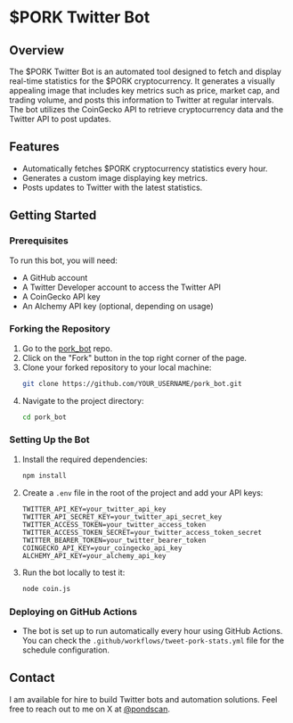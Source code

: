 # $PORK Twitter Bot

## Overview
The $PORK Twitter Bot is an automated tool designed to fetch and display real-time statistics for the $PORK cryptocurrency. It generates a visually appealing image that includes key metrics such as price, market cap, and trading volume, and posts this information to Twitter at regular intervals. The bot utilizes the CoinGecko API to retrieve cryptocurrency data and the Twitter API to post updates.

## Features
- Automatically fetches $PORK cryptocurrency statistics every hour.
- Generates a custom image displaying key metrics.
- Posts updates to Twitter with the latest statistics.

## Getting Started

### Prerequisites
To run this bot, you will need:
- A GitHub account
- A Twitter Developer account to access the Twitter API
- A CoinGecko API key
- An Alchemy API key (optional, depending on usage)

### Forking the Repository
1. Go to the [pork_bot](https://github.com/pondscan/pork_bot) repo.
2. Click on the "Fork" button in the top right corner of the page.
3. Clone your forked repository to your local machine:
   ```bash
   git clone https://github.com/YOUR_USERNAME/pork_bot.git
   ```
4. Navigate to the project directory:
   ```bash
   cd pork_bot
   ```

### Setting Up the Bot
1. Install the required dependencies:
   ```bash
   npm install
   ```
2. Create a `.env` file in the root of the project and add your API keys:
   ```plaintext
   TWITTER_API_KEY=your_twitter_api_key
   TWITTER_API_SECRET_KEY=your_twitter_api_secret_key
   TWITTER_ACCESS_TOKEN=your_twitter_access_token
   TWITTER_ACCESS_TOKEN_SECRET=your_twitter_access_token_secret
   TWITTER_BEARER_TOKEN=your_twitter_bearer_token
   COINGECKO_API_KEY=your_coingecko_api_key
   ALCHEMY_API_KEY=your_alchemy_api_key
   ```

3. Run the bot locally to test it:
   ```bash
   node coin.js
   ```

### Deploying on GitHub Actions
- The bot is set up to run automatically every hour using GitHub Actions. You can check the `.github/workflows/tweet-pork-stats.yml` file for the schedule configuration.

## Contact
I am available for hire to build Twitter bots and automation solutions. Feel free to reach out to me on X at [@pondscan](https://twitter.com/pondscan).
